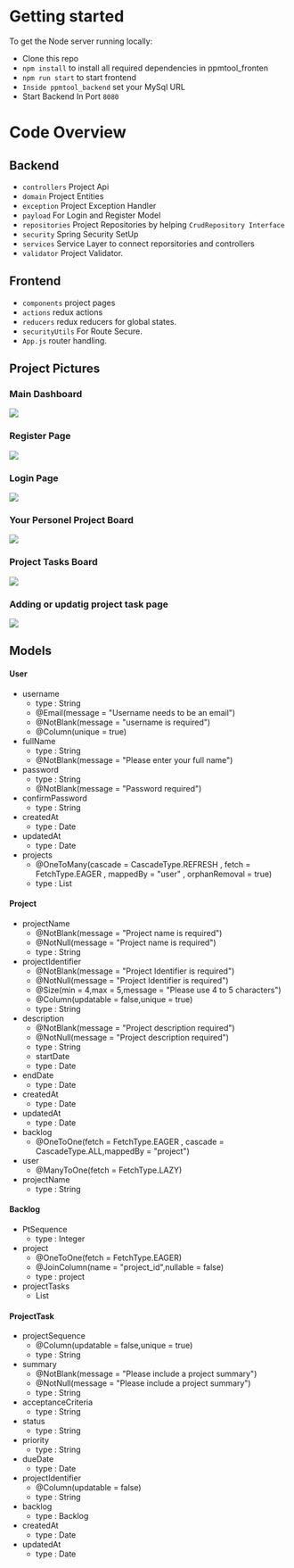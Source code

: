 
# Getting started

To get the Node server running locally:

- Clone this repo
- `npm install` to install all required dependencies in ppmtool_fronten
- `npm run start` to start frontend
- `Inside ppmtool_backend` set your MySql URL 
- Start Backend In Port `8080`

# Code Overview

## Backend
- `controllers` Project Api
- `domain` Project Entities
- `exception` Project Exception Handler
- `payload` For Login and Register Model
- `repositories` Project Repositories by helping `CrudRepository Interface`
- `security` Spring Security SetUp
- `services` Service Layer to connect reporsitories and controllers
- `validator` Project Validator.

## Frontend

- `components` project pages
- `actions` redux actions
- `reducers` redux reducers for global states.
- `securityUtils`  For Route Secure.
- `App.js` router handling.

## Project Pictures

### Main Dashboard
<a href="https://resimyukle.xyz/i/MyySb7"><img src="https://i.resimyukle.xyz/MyySb7.png" /></a>

### Register Page
<a href="https://resimyukle.xyz/i/RbCWQe"><img src="https://i.resimyukle.xyz/RbCWQe.png" /></a>

### Login Page
<a href="https://resimyukle.xyz/i/2BW64O"><img src="https://i.resimyukle.xyz/2BW64O.png" /></a>

### Your Personel Project Board
<a href="https://resimyukle.xyz/i/1OP3Vz"><img src="https://i.resimyukle.xyz/1OP3Vz.png" /></a>

### Project Tasks Board
<a href="https://resimyukle.xyz/i/O8a5IU"><img src="https://i.resimyukle.xyz/O8a5IU.png" /></a>

### Adding or updatig project task page
<a href="https://resimyukle.xyz/i/CLeNCC"><img src="https://i.resimyukle.xyz/CLeNCC.png" /></a>

## Models
#### User
- username
  * type : String
  * @Email(message = "Username needs to be an email")
  * @NotBlank(message = "username is required")
  * @Column(unique = true)
- fullName
  * type : String
  * @NotBlank(message = "Please enter your full name")
- password
  * type : String
  * @NotBlank(message = "Password required")
- confirmPassword
  * type : String
- createdAt
  * type : Date
- updatedAt
  * type : Date
- projects 
  * @OneToMany(cascade = CascadeType.REFRESH , fetch = FetchType.EAGER , mappedBy = "user" , orphanRemoval = true)
  * type : List

#### Project

- projectName
  * @NotBlank(message = "Project name is required")
  * @NotNull(message = "Project name is required")
  * type : String
- projectIdentifier 
  * @NotBlank(message = "Project Identifier is required")
  * @NotNull(message = "Project Identifier is required")
  * @Size(min = 4,max = 5,message = "Please use 4 to 5 characters")
  * @Column(updatable = false,unique = true)
  * type : String
- description
  * @NotBlank(message = "Project description required")
  * @NotNull(message = "Project description required")
  * type : String
  - startDate
  * type : Date
- endDate
  * type : Date
- createdAt
  * type : Date
- updatedAt
  * type : Date
- backlog
  * @OneToOne(fetch = FetchType.EAGER , cascade = CascadeType.ALL,mappedBy = "project")
- user
  * @ManyToOne(fetch = FetchType.LAZY)
- projectName
  * type : String

#### Backlog
- PtSequence
  * type : Integer
- project
  * @OneToOne(fetch = FetchType.EAGER)
  * @JoinColumn(name = "project_id",nullable = false)
  * type : project
- projectTasks
  * List

#### ProjectTask

- projectSequence
  * @Column(updatable = false,unique = true)
  * type : String
- summary
  * @NotBlank(message = "Please include a project summary")
  * @NotNull(message = "Please include a project summary")
  * type : String
- acceptanceCriteria
  * type : String
- status
  * type : String
- priority
  * type : String
- dueDate
  * type : Date
- projectIdentifier
  * @Column(updatable = false)
  * type : String
- backlog
  * type : Backlog
- createdAt
  * type : Date
- updatedAt
  * type : Date